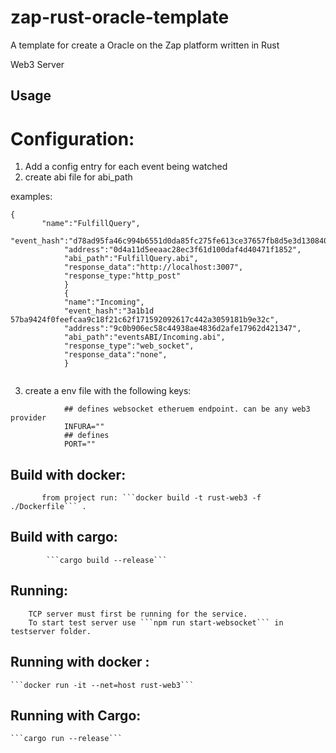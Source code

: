 # zap-rust-oracle-template
A template for create a Oracle on the Zap platform written in Rust

Web3 Server

## Usage

# Configuration:
        
        
1. Add a config entry for each event being watched
2. create abi file for abi_path
  
examples:
```
{
       "name":"FulfillQuery",
            "event_hash":"d78ad95fa46c994b6551d0da85fc275fe613ce37657fb8d5e3d130840159d822",
            "address":"0d4a11d5eeaac28ec3f61d100daf4d40471f1852",
            "abi_path":"FulfillQuery.abi",
            "response_data":"http://localhost:3007",
            "response_type:"http_post"
            }
            {
            "name":"Incoming",
            "event_hash":"3a1b1d            57ba9424f0feefcaa9c18f21c62f171592092617c442a3059181b9e32c",
            "address":"9c0b906ec58c44938ae4836d2afe17962d421347",
            "abi_path":"eventsABI/Incoming.abi",
            "response_type":"web_socket",
            "response_data":"none",
            }
            
```

 3. create a env file with the following keys:
```
            ## defines websocket etheruem endpoint. can be any web3 provider
            INFURA=""
            ## defines 
            PORT=""
```

## Build with docker:
           from project run: ```docker build -t rust-web3 -f ./Dockerfile``` .
## Build with cargo:
            ```cargo build --release```
## Running:
        TCP server must first be running for the service. 
        To start test server use ```npm run start-websocket``` in testserver folder.

## Running with docker :
    ```docker run -it --net=host rust-web3```
## Running with Cargo:
    ```cargo run --release```

